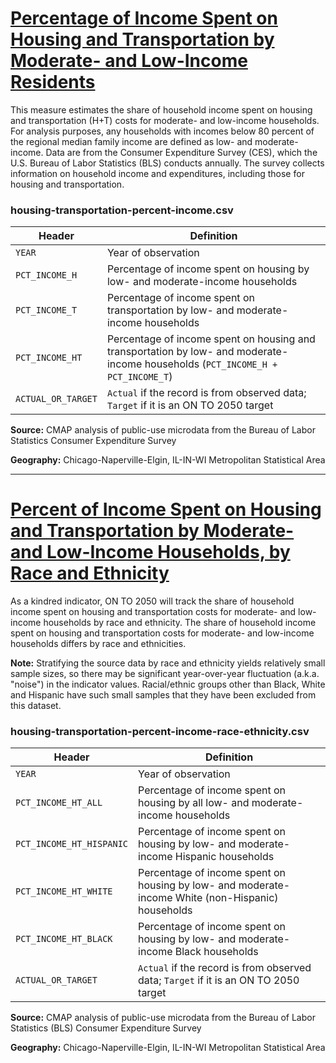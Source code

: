 # [Percentage of Income Spent on Housing and Transportation by Moderate- and Low-Income Residents](https://www.cmap.illinois.gov/2050/indicators/housing-transportation-percent-income)

This measure estimates the share of household income spent on housing and transportation (H+T) costs for moderate- and low-income households. For analysis purposes, any households with incomes below 80 percent of the regional median family income are defined as low- and moderate-income. Data are from the Consumer Expenditure Survey (CES), which the U.S. Bureau of Labor Statistics (BLS) conducts annually. The survey collects information on household income and expenditures, including those for housing and transportation.

### housing-transportation-percent-income.csv

Header | Definition
-------|-----------
`YEAR` | Year of observation
`PCT_INCOME_H` | Percentage of income spent on housing by low- and moderate-income households
`PCT_INCOME_T` | Percentage of income spent on transportation by low- and moderate-income households
`PCT_INCOME_HT` | Percentage of income spent on housing and transportation by low- and moderate-income households (`PCT_INCOME_H + PCT_INCOME_T`)
`ACTUAL_OR_TARGET` | `Actual` if the record is from observed data; `Target` if it is an ON TO 2050 target

**Source:** CMAP analysis of public-use microdata from the Bureau of Labor Statistics Consumer Expenditure Survey

**Geography:** Chicago-Naperville-Elgin, IL-IN-WI Metropolitan Statistical Area

---

# [Percent of Income Spent on Housing and Transportation by Moderate- and Low-Income Households, by Race and Ethnicity](https://www.cmap.illinois.gov/2050/indicators/housing-transportation-percent-income#InclusiveGrowth)

As a kindred indicator, ON TO 2050 will track the share of household income spent on housing and transportation costs for moderate- and low-income households by race and ethnicity. The share of household income spent on housing and transportation costs for moderate- and low-income households differs by race and ethnicities.

**Note:** Stratifying the source data by race and ethnicity yields relatively small sample sizes, so there may be significant year-over-year fluctuation (a.k.a. "noise") in the indicator values. Racial/ethnic groups other than Black, White and Hispanic have such small samples that they have been excluded from this dataset.

### housing-transportation-percent-income-race-ethnicity.csv

Header | Definition
-------|-----------
`YEAR` | Year of observation
`PCT_INCOME_HT_ALL` | Percentage of income spent on housing by all low- and moderate-income households
`PCT_INCOME_HT_HISPANIC` | Percentage of income spent on housing by low- and moderate-income Hispanic households
`PCT_INCOME_HT_WHITE` | Percentage of income spent on housing by low- and moderate-income White (non-Hispanic) households
`PCT_INCOME_HT_BLACK` | Percentage of income spent on housing by low- and moderate-income Black households
`ACTUAL_OR_TARGET` | `Actual` if the record is from observed data; `Target` if it is an ON TO 2050 target

**Source:** CMAP analysis of public-use microdata from the Bureau of Labor Statistics (BLS) Consumer Expenditure Survey

**Geography:** Chicago-Naperville-Elgin, IL-IN-WI Metropolitan Statistical Area
